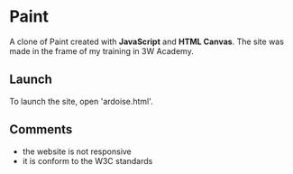# Paint
A clone of Paint created with __JavaScript__ and __HTML Canvas__.
The site was made in the frame of my training in 3W Academy.

## Launch
To launch the site, open 'ardoise.html'.

## Comments
* the website is not responsive
* it is conform to the W3C standards
